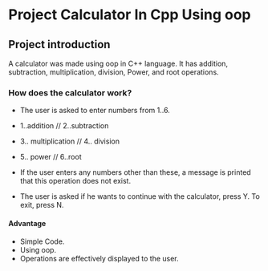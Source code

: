 # Project Calculator In Cpp Using oop

## Project introduction

A calculator was made using oop in C++ language. It has addition, subtraction, multiplication, division, Power, and root operations.

### How does the calculator work?

* The user is asked to enter numbers from 1..6.
* 1..addition            //      2..subtraction
* 3.. multiplication    //      4.. division
* 5.. power            //        6..root

* If the user enters any numbers other than these, a message is printed that this operation does not exist.
* The user is asked if he wants to continue with the calculator, press Y. To exit, press N.

#### Advantage

* Simple Code.
* Using oop.
* Operations are effectively displayed to the user.

